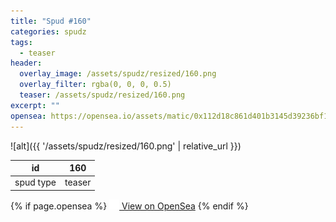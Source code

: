 ```yaml
---
title: "Spud #160"
categories: spudz
tags:
  - teaser
header:
  overlay_image: /assets/spudz/resized/160.png
  overlay_filter: rgba(0, 0, 0, 0.5)
  teaser: /assets/spudz/resized/160.png
excerpt: ""
opensea: https://opensea.io/assets/matic/0x112d18c861d401b3145d39236bf149f01e18beed/160
---
```

![alt]({{ '/assets/spudz/resized/160.png' | relative_url }})

| id | 160 |
|-|-|
| spud type | teaser |

{% if page.opensea %}
<a href="{{page.opensea}}" class="btn btn--info" onclick="window.open(this.href, '_blank'); return false;"><img src="/assets/images/opensea.svg" width="16px"><span>  View on OpenSea</span></a>
{% endif %}
